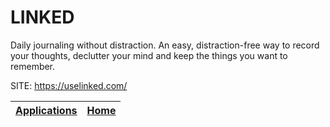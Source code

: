 # LINKED

 Daily journaling without distraction. An easy, distraction-free 
 way to record your thoughts, declutter your mind and keep the 
 things you want to remember.

 SITE: https://uselinked.com/

 | [Applications](https://portable-linux-apps.github.io/apps.html) | [Home](https://portable-linux-apps.github.io)
 | --- | --- |
